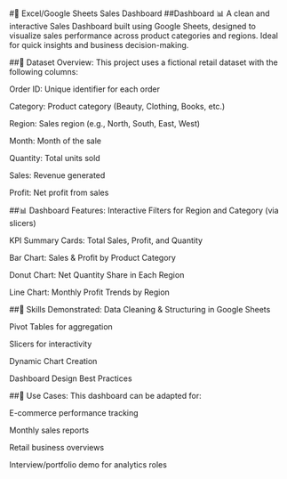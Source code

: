 #🧾 Excel/Google Sheets Sales Dashboard
##Dashboard
📊 A clean and interactive Sales Dashboard built using Google Sheets, designed to visualize sales performance across product categories and regions. Ideal for quick insights and business decision-making.

##📌 Dataset Overview:
This project uses a fictional retail dataset with the following columns:

Order ID: Unique identifier for each order

Category: Product category (Beauty, Clothing, Books, etc.)

Region: Sales region (e.g., North, South, East, West)

Month: Month of the sale

Quantity: Total units sold

Sales: Revenue generated

Profit: Net profit from sales

##📊 Dashboard Features:
Interactive Filters for Region and Category (via slicers)

KPI Summary Cards: Total Sales, Profit, and Quantity

Bar Chart: Sales & Profit by Product Category

Donut Chart: Net Quantity Share in Each Region

Line Chart: Monthly Profit Trends by Region

##🧠 Skills Demonstrated:
Data Cleaning & Structuring in Google Sheets

Pivot Tables for aggregation

Slicers for interactivity

Dynamic Chart Creation

Dashboard Design Best Practices

##📌 Use Cases:
This dashboard can be adapted for:

E-commerce performance tracking

Monthly sales reports

Retail business overviews

Interview/portfolio demo for analytics roles

